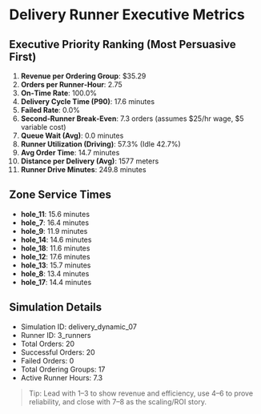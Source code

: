 # Delivery Runner Executive Metrics

## Executive Priority Ranking (Most Persuasive First)
1. **Revenue per Ordering Group**: $35.29
2. **Orders per Runner‑Hour**: 2.75
3. **On‑Time Rate**: 100.0%
4. **Delivery Cycle Time (P90)**: 17.6 minutes
5. **Failed Rate**: 0.0%
6. **Second‑Runner Break‑Even**: 7.3 orders (assumes $25/hr wage, $5 variable cost)
7. **Queue Wait (Avg)**: 0.0 minutes
8. **Runner Utilization (Driving)**: 57.3% (Idle 42.7%)
9. **Avg Order Time**: 14.7 minutes
10. **Distance per Delivery (Avg)**: 1577 meters
11. **Runner Drive Minutes**: 249.8 minutes

## Zone Service Times
- **hole_11**: 15.6 minutes
- **hole_7**: 16.4 minutes
- **hole_9**: 11.9 minutes
- **hole_14**: 14.6 minutes
- **hole_18**: 11.6 minutes
- **hole_12**: 17.6 minutes
- **hole_13**: 15.7 minutes
- **hole_8**: 13.4 minutes
- **hole_17**: 14.4 minutes


## Simulation Details
- Simulation ID: delivery_dynamic_07
- Runner ID: 3_runners
- Total Orders: 20
- Successful Orders: 20
- Failed Orders: 0
- Total Ordering Groups: 17
- Active Runner Hours: 7.3

> Tip: Lead with 1–3 to show revenue and efficiency, use 4–6 to prove reliability, and close with 7–8 as the scaling/ROI story.

